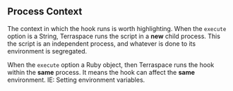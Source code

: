 ## Process Context

The context in which the hook runs is worth highlighting. When the `execute` option is a String, Terraspace runs the script in a **new** child process. This the script is an independent process, and whatever is done to its environment is segregated.

When the `execute` option a Ruby object, then Terraspace runs the hook within the **same** process. It means the hook can affect the **same** environment. IE: Setting environment variables.

